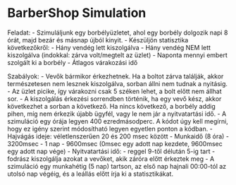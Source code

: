 # BarberShop Simulation

Feladat:
    - Szimuláljunk egy borbélyüzletet, ahol egy borbély dolgozik napi 8 órát, majd bezár és másnap újból kinyit.
    - Készüljön statisztika következőkről:
        - Hány vendég lett kiszolgálva
        - Hány vendég NEM lett kiszolgálva (indokkal: zárva volt/megtelt az üzlet)
        - Naponta mennyi embert szolgált ki a borbély
        - Átlagos várakozási idő

Szabályok:
    - Vevők bármikor érkezhetnek. Ha a boltot zárva találják, akkor természetesen nem lesznek kiszolgálva, sorban állni nem tudnak a nyitásig.
    - Az üzlet picike, így várakozni csak 5 széken lehet, a bolt előtt nem állhat sor.
    - A kiszolgálás érkezési sorrendben történik, ha egy vevő kész, akkor következhet a sorban a következő. Ha nincs következő, a borbély addig pihen, míg nem érkezik újabb ügyfél, vagy le nem jár a nyitvatartási idő.
    - A szimuláció egy órája legyen 400 ezredmásodperc. A kódot úgy kell megírni, hogy ez igény szerint módosítható legyen egyetlen ponton a kódban.
    - Hajvágás ideje: véletlenszerűen 20 és 200 msec között
    - Munkaidő (8 óra) - 3200msec
    - 1 nap - 9600msec (0msec egy adott nap kezdete, 9600msec egy adott nap vége)
    - Nyitvatartási idő: 
        - reggel 9-től délután 5-ig tart
        - fodrász kiszolgálja azokat a vevőket, akik záróra előtt érkeztek meg
    - A szimuláció egy munkahétig (5 nap) tartson, az első nap hajnali 00:00-tól az utolsó nap végéig, és a leállás előtt írja ki a statisztikákat.

    